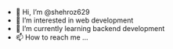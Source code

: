 - 👋 Hi, I’m @shehroz629
- 👀 I’m interested in web development
- 🌱 I’m currently learning backend development
- 📫 How to reach me ...

<!---
shehroz629/shehroz629 is a ✨ special ✨ repository because its `README.md` (this file) appears on your GitHub profile.
You can click the Preview link to take a look at your changes.
--->
